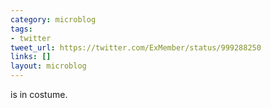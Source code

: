 ```yaml
---
category: microblog
tags:
- twitter
tweet_url: https://twitter.com/ExMember/status/999288250
links: []
layout: microblog
---
```

is in costume.
